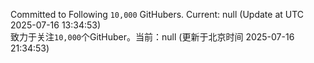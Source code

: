 Committed to Following `10,000` GitHubers. Current: <!-- FOLLOWING_COUNT -->null<!-- FOLLOWING_COUNT --> (Update at UTC <!-- LAST_UPDATED -->2025-07-16 13:34:53<!-- LAST_UPDATED -->)<br>
致力于关注`10,000`个GitHuber。当前：<!-- FOLLOWING_COUNT -->null<!-- FOLLOWING_COUNT --> (更新于北京时间 <!-- LAST_UPDATED_CST -->2025-07-16 21:34:53<!-- LAST_UPDATED_CST -->)
